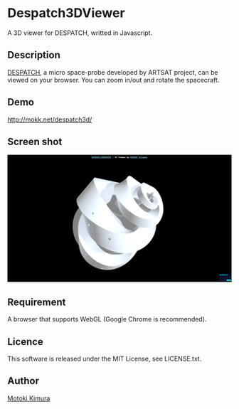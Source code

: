 Despatch3DViewer
====
A 3D viewer for DESPATCH, writted in Javascript.

## Description

[DESPATCH](http://artsat.jp/en/project/despatch), a micro space-probe developed by ARTSAT project, can be viewed on your browser. 
You can zoom in/out and rotate the spacecraft.

## Demo

http://mokk.net/despatch3d/

## Screen shot

<img src="https://raw.githubusercontent.com/ARTSAT/DESPATCH/master/ground_station/utility/software/Despatch3DViewer/screen_capture.png" />

## Requirement

A browser that supports WebGL (Google Chrome is recommended).

## Licence

This software is released under the MIT License, see LICENSE.txt.

## Author

[Motoki Kimura](https://github.com/motokimura)
